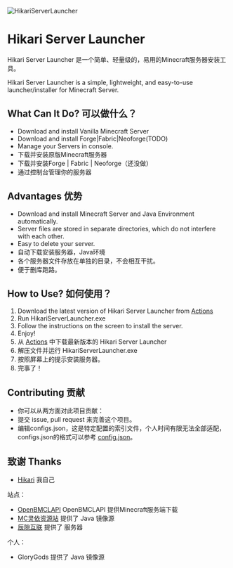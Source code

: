 ![HikariServerLauncher](https://socialify.git.ci/Hikari16665/HikariServerLauncher/image?description=1&descriptionEditable=Lightweight%20Minecraft%20server%20launcher/installer%20in%20Python&font=Jost&forks=1&issues=1&name=1&pattern=Diagonal%20Stripes&pulls=1&stargazers=1&theme=Auto)
# Hikari Server Launcher
Hikari Server Launcher 是一个简单、轻量级的，易用的Minecraft服务器安装工具。

Hikari Server Launcher is a simple, lightweight, and easy-to-use launcher/installer for Minecraft Server.
## What Can It Do? 可以做什么？
- Download and install Vanilla Minecraft Server
- Download and install Forge|Fabric|Neoforge(TODO)
- Manage your Servers in console.
- 下载并安装原版Minecraft服务器
- 下载并安装Forge | Fabric | Neoforge（还没做）
- 通过控制台管理你的服务器
## Advantages 优势
- Download and install Minecraft Server and Java Environment automatically.
- Server files are stored in separate directories, which do not interfere with each other.
- Easy to delete your server.
- 自动下载安装服务器，Java环境
- 各个服务器文件存放在单独的目录，不会相互干扰。
- 便于删库跑路。
## How to Use? 如何使用？
1. Download the latest version of Hikari Server Launcher from [Actions](https://github.com/Hikari16665/HikariServerLauncher/actions)
2. Run HikariServerLauncher.exe
3. Follow the instructions on the screen to install the server.
4. Enjoy!
1. 从 [Actions](https://github.com/Hikari16665/HikariServerLauncher/actions) 中下载最新版本的 Hikari Server Launcher 
2. 解压文件并运行 HikariServerLauncher.exe
3. 按照屏幕上的提示安装服务器。
4. 完事了！
## Contributing 贡献
- 你可以从两方面对此项目贡献：
- 提交 issue, pull request 来完善这个项目。
- 编辑configs.json，这是特定配置的索引文件，个人时间有限无法全部适配，configs.json的格式可以参考 [config.json](https://github.com/Hikari16665/HikariServerLauncher/blob/main/configs.json)。

## 致谢 Thanks
- [Hikari](https://github.com/Hikari16665) 我自己

站点：
- [OpenBMCLAPI](https://github.com/bangbang93/openbmclapi) OpenBMCLAPI 提供Minecraft服务端下载
- [MC灵依资源站](https://mcres.cn/) 提供了 Java 镜像源
- [辰隙互联](https://www.singsi.cn) 提供了 服务器

个人：
- GloryGods 提供了 Java 镜像源
